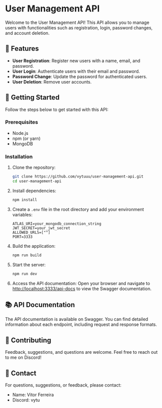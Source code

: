 # User Management API

Welcome to the User Management API! This API allows you to manage users with functionalities such as registration, login, password changes, and account deletion.

## 🌟 Features

- **User Registration**: Register new users with a name, email, and password.
- **User Login**: Authenticate users with their email and password.
- **Password Change**: Update the password for authenticated users.
- **User Deletion**: Remove user accounts.

## 🚀 Getting Started

Follow the steps below to get started with this API:

### Prerequisites

- Node.js
- npm (or yarn)
- MongoDB

### Installation

1. Clone the repository:

   ```bash
   git clone https://github.com/vytuuu/user-management-api.git
   cd user-management-api
   ```

2. Install dependencies:

   ```bash
   npm install
   ```

3. Create a `.env` file in the root directory and add your environment variables:

   ```env
   ATLAS_URI=your_mongodb_connection_string
   JWT_SECRET=your_jwt_secret
   ALLOWED_URLS=[""]
   PORT=3333
   ```

4. Build the application:

   ```bash
   npm run build
   ```

5. Start the server:

   ```bash
   npm run dev
   ```

6. Access the API documentation:
   Open your browser and navigate to [http://localhost:3333/api-docs](http://localhost:3333/api-docs) to view the Swagger documentation.

## 📚 API Documentation

The API documentation is available on Swagger. You can find detailed information about each endpoint, including request and response formats.

## 🤝 Contributing

Feedback, suggestions, and questions are welcome. Feel free to reach out to me on Discord!

## 📧 Contact

For questions, suggestions, or feedback, please contact:

- Name: Vitor Ferreira
- Discord: vytu
